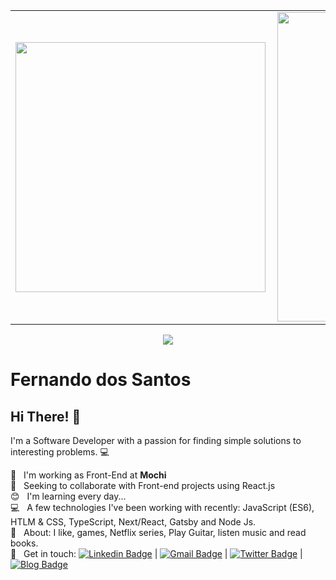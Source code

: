 <center>
<table>
  <tr>
      <td><img width="400px" align="left" src="https://github-readme-stats.vercel.app/api/top-langs/?username=codder404&layout=compact" /></td>
      <td><img width="495px" align="left" src="https://github-readme-stats.vercel.app/api?username=codder404&theme=tokyonight" /></td>
  </tr>   
</table>
</center>

<div align="center">
  <img src="https://assets.website-files.com/5e51b3b0337309d672efd94c/5e51cc5933d368febc351897_footer-img.svg">
</div>

# Fernando dos Santos

## Hi There! 👋
   I'm a Software Developer with a passion for finding simple solutions to interesting problems. :computer:

 :rocket:  &nbsp; I'm working as Front-End at **Mochi**
 <br/> :purple_heart: &nbsp; Seeking to collaborate with Front-end projects using React.js
 <br/> :blush: &nbsp; I'm learning every day...
 <br/> :computer: &nbsp; A few technologies I've been working with recently: JavaScript (ES6), HTLM & CSS, TypeScript, Next/React, Gatsby and Node Js.
 <br/> 💬  &nbsp; About: I like, games, Netflix series, Play Guitar, listen music and read books.
 <br/> :email: &nbsp; Get in touch: [![Linkedin Badge](https://img.shields.io/badge/-Fernando-blue?style=flat-square&logo=Linkedin&logoColor=white&link=https://www.linkedin.com/in/fernandosantosc/)](https://www.linkedin.com/in/fernandosantosc/) 
| 
[![Gmail Badge](https://img.shields.io/badge/-nando4803@gmail.com-c14438?style=flat-square&logo=Gmail&logoColor=white&link=mailto:nando4803@gmail.com)](mailto:nando4803@gmail.com)
| 
[![Twitter Badge](https://img.shields.io/badge/-Fernando-1ca0f1?style=flat-square&labelColor=1ca0f1&logo=twitter&logoColor=white&link=https://twitter.com/codder404)](https://twitter.com/codder404)
| 
[![Blog Badge](https://img.shields.io/badge/Blog-fernandosantos.com-blue)](https://fernandodossantos.netlify.app/)

